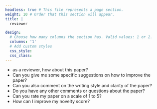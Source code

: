 ```yaml
---
headless: true # This file represents a page section.
weight: 10 # Order that this section will appear.
title: |
  reviewer

design:
  # Choose how many columns the section has. Valid values: 1 or 2.
  columns: '1'
  # Add custom styles
  css_style:
  css_class:
---
```


* as a reviewer, how about this paper?
* Can you give me some specific suggestions on how to improve the paper?
* Can you also comment on the writing style and clarity of the paper?
* Do you have any other comments or questions about the paper?
* Can you rate my paper on a scale of 1 to 5?
* How can I improve my novelty score?

